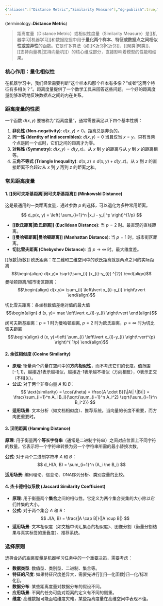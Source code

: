 ```yaml
---
{"aliases":["Distance Metric","Similarity Measure"],"dg-publish":true,"dg-path":"人工智能/机器学习/距离度量.md","tags":["ML","Mathematics"],"permalink":"/人工智能/机器学习/距离度量/","dgPassFrontmatter":true,"noteIcon":"","created":"2024-12-24T00:36:26.056+08:00","updated":"2025-08-28T21:53:13.825+08:00"}
---
```



(terminology::**Distance Metric**)
> 距离度量（Distance Metric）或相似性度量（Similarity Measure）是[[机器学习\|机器学习]]和数据挖掘中用于**量化两个样本、特征或数据点之间相似性或差异性**的函数。它是许多算法（如[[K近邻\|K近邻]]、[[聚类\|聚类]]、[[支持向量机\|支持向量机]]）的核心组成部分，直接影响着模型的性能和结果。

### 核心作用：量化相似性

在机器学习中，我们经常需要判断“这个样本和那个样本有多像？”或者“这两个特征有多相关？”。距离度量提供了一个数学工具来回答这些问题。一个好的距离度量能够准确地反映数据点之间的内在关系。

### 距离度量的性质

一个函数 $d(x, y)$ 要被称为“距离度量”，通常需要满足以下四个基本性质：

1.  **非负性 (Non-negativity)**: $d(x, y) \ge 0$。距离总是非负的。
2.  **同一性 (Identity of indiscernibles)**: $d(x, y) = 0$ 当且仅当 $x = y$。只有当两个点是同一个点时，它们之间的距离才为零。
3.  **对称性 (Symmetry)**: $d(x, y) = d(y, x)$。从 $x$ 到 $y$ 的距离与从 $y$ 到 $x$ 的距离相等。
4.  **三角不等式 (Triangle Inequality)**: $d(x, z) \le d(x, y) + d(y, z)$。从 $x$ 到 $z$ 的直接距离不会超过从 $x$ 到 $y$ 再到 $z$ 的距离之和。

### 常见距离度量
#### 1. [[闵可夫斯基距离\|闵可夫斯基距离]] (Minkowski Distance)

这是最通用的一类距离度量，通过参数 $p$ 的选择，可以退化为多种常用距离。

$$ d_p(x, y) = \left( \sum_{i=1}^n |x_i - y_i|^p \right)^{1/p} $$

-   **[[欧氏距离\|欧氏距离]] (Euclidean Distance)**: 当 $p=2$ 时。最直观的直线距离。
-   **[[曼哈顿距离\|曼哈顿距离]] (Manhattan Distance)**: 当 $p=1$ 时。城市街区距离。
-   **切比雪夫距离 (Chebyshev Distance)**: 当 $p \to \infty$ 时。最大维度差。


[[范数\|范数]]
欧氏距离：在二维和三维空间中的欧氏距离就是两点之间的实际距离 
$$\begin{align}
d(x,y)=   \sqrt{\sum_{i}  (x_{i}-y_{i}) ^{2}}
\end{align}$$
曼哈顿距离/城市街区距离：
$$\begin{align}
d(x,y)= \sum_{i}  \left\lvert  x_{i}-y_{i} \right\rvert
\end{align}$$

切比雪夫距离：各坐标数值差绝对值的最大值
$$\begin{align}
d (x, y)= max \left\lvert  x_{i}-y_{i} \right\rvert 
\end{align}$$

闵可夫斯基距离：$p=1$ 时为曼哈顿距离, $p=2$ 时为欧氏距离，$p=\infty$ 时为切比雪夫距离
$$\begin{align}
d (x, y)=\left( \sum_{i} \left\lvert  x_{i}-y_{i} \right\rvert^{p} \right)^{ 1/p}
\end{align}$$




#### 2. 余弦相似度 (Cosine Similarity)

-   **原理**: 衡量两个向量在空间中的**方向相似性**，而不考虑它们的长度。值范围 $[-1, 1]$，越接近1表示越相似，越接近-1表示越不相似（方向相反），0表示正交（不相关）。
-   **公式**: 对于两个非零向量 $A$ 和 $B$：
    $$ \text{similarity} = \cos(\theta) = \frac{A \cdot B}{\|A\| \|B\|} = \frac{\sum_{i=1}^n A_i B_i}{\sqrt{\sum_{i=1}^n A_i^2} \sqrt{\sum_{i=1}^n B_i^2}} $$
-   **适用场景**: 文本分析（如文档相似度）、推荐系统，当向量的长度不重要，而方向更重要时。

#### 3. 汉明距离 (Hamming Distance)
**原理**: 用于衡量两个**等长字符串**（通常是二进制字符串）之间对应位置上不同字符的数量。它表示将一个字符串转换为另一个字符串所需的最小替换次数。

**公式**: 对于两个二进制字符串 $A$ 和 $B$：
$$ d_H(A, B) = \sum_{i=1}^n (A_i \ne B_i) $$

**适用场景**: 编码理论、信息论、DNA序列分析、类别变量的比较。



#### 4. 杰卡德相似系数 (Jaccard Similarity Coefficient)

-   **原理**: 用于衡量两个**集合**之间的相似性。它定义为两个集合交集的大小除以它们并集的大小。
-   **公式**: 对于两个集合 $A$ 和 $B$：
    $$ J(A, B) = \frac{|A \cap B|}{|A \cup B|} $$
-   **适用场景**: 文本相似度（如文档中词汇集合的相似度）、图像分割（衡量分割结果与真实标签的重叠度）、推荐系统。

### 选择原则

选择合适的距离度量是机器学习任务中的一个重要决策，需要考虑：

-   **数据类型**: 数值型、类别型、二进制、集合等。
-   **特征的尺度**: 如果特征尺度差异大，需要先进行[[归一化函数\|归一化/标准化]]。
-   **数据分布**: 某些距离度量对数据分布的假设不同。
-   **应用场景**: 不同的任务可能对距离的定义有不同的侧重。
-   **维度**: 高维数据可能面临维度灾难，某些距离度量在高维空间中表现不佳。

